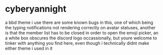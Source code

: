 # cyberyannight
a bbd theme i use 
there are some known bugs in this, one of which being the typing notifications not rendering correctly on avatar statuses, another is that the member list has to be closed in order to open the emoji picker, an a white box obscures the discord logo occassionally, but youre welcome to tinker with anything you find here, even though i technically didnt make either theme i used in it
